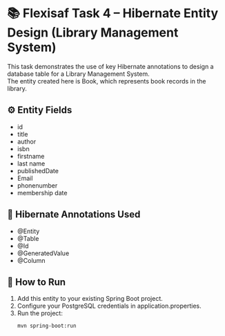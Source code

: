 # 📚 Flexisaf Task 4 – Hibernate Entity Design (Library Management System)

This task demonstrates the use of key Hibernate annotations to design a database table for a Library Management System.  
The entity created here is Book, which represents book records in the library.

## ⚙ Entity Fields
- id  
- title  
- author  
- isbn  
- firstname
- last name 
- publishedDate
- Email
- phonenumber
- membership date


## 📘 Hibernate Annotations Used
- @Entity  
- @Table  
- @Id  
- @GeneratedValue  
- @Column  
 

## 🏁 How to Run
1. Add this entity to your existing Spring Boot project.  
2. Configure your PostgreSQL credentials in application.properties.  
3. Run the project:
   ```bash
   mvn spring-boot:run
